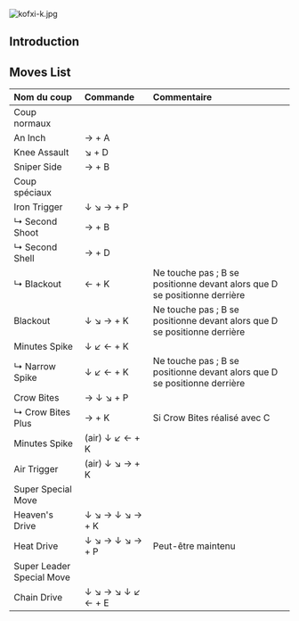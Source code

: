 ![](kofxi-k.jpg "kofxi-k.jpg")

## Introduction

## Moves List

| Nom du coup               | Commande          | Commentaire                                                               |
|:--------------------------|:------------------|:--------------------------------------------------------------------------|
| Coup normaux              |                   |                                                                           |
| An Inch                   | → + A             |                                                                           |
| Knee Assault              | ↘ + D             |                                                                           |
| Sniper Side               | → + B             |                                                                           |
| Coup spéciaux             |                   |                                                                           |
| Iron Trigger              | ↓ ↘ → + P         |                                                                           |
| ↳ Second Shoot            | → + B             |                                                                           |
| ↳ Second Shell            | → + D             |                                                                           |
| ↳ Blackout                | ← + K             | Ne touche pas ; B se positionne devant alors que D se positionne derrière |
| Blackout                  | ↓ ↘ → + K         | Ne touche pas ; B se positionne devant alors que D se positionne derrière |
| Minutes Spike             | ↓ ↙ ← + K         |                                                                           |
| ↳ Narrow Spike            | ↓ ↙ ← + K         | Ne touche pas ; B se positionne devant alors que D se positionne derrière |
| Crow Bites                | → ↓ ↘ + P         |                                                                           |
| ↳ Crow Bites Plus         | → + K             | Si Crow Bites réalisé avec C                                              |
| Minutes Spike             | (air) ↓ ↙ ← + K   |                                                                           |
| Air Trigger               | (air) ↓ ↘ → + K   |                                                                           |
| Super Special Move        |                   |                                                                           |
| Heaven's Drive            | ↓ ↘ → ↓ ↘ → + K   |                                                                           |
| Heat Drive                | ↓ ↘ → ↓ ↘ → + P   | Peut-être maintenu                                                        |
| Super Leader Special Move |                   |                                                                           |
| Chain Drive               | ↓ ↘ → ↘ ↓ ↙ ← + E |                                                                           |
